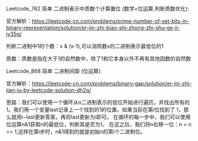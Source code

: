 Leetcode_762 简单 二进制表示中质数个计算置位 (数学+位运算,判断质数优化):

官方解析：https://leetcode-cn.com/problems/prime-number-of-set-bits-in-binary-representation/solution/er-jin-zhi-biao-shi-zhong-zhi-shu-ge-ji-jy35g/

判断二进制中1的个数：x & (x-1),可以消除数x的二进制表示最低位的1

质数：质数是指在大于1的自然数中，除了1和它本身以外不再有其他因数的自然数

Leetcode_868 简单 二进制间距 (位运算):

官方解析：https://leetcode-cn.com/problems/binary-gap/solution/er-jin-zhi-jian-ju-by-leetcode-solution-dh2q/

思路：我们可以使用一个循环从n二进制表示的低位开始进行遍历，并找出所有的1。我们用一个变量last记录上一个找到的1的位置。如果当前在第i位找到了
1，那么就用i−last更新答案，再将last更新为i即可。 在循环的每一步中，我们可以使用位运算n&1获取n的最低位，判断其是否为1。
在这之后，我们将n右移一位：n = n >> 1,这样在第i步时，n&1得到的就是初始n的第i个二进制位。


